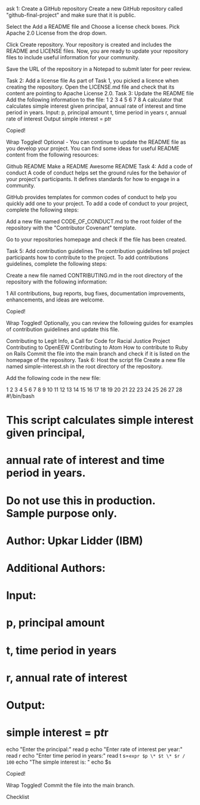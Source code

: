 ask 1: Create a GitHub repository
Create a new GitHub repository called "github-final-project" and make sure that it is public.

Select the Add a README file and Choose a license check boxes. Pick Apache 2.0 License from the drop down.

Click Create repository. Your repository is created and includes the README and LICENSE files. Now, you are ready to update your repository files to include useful information for your community.

Save the URL of the repository in a Notepad to submit later for peer review.

Task 2: Add a license file
As part of Task 1, you picked a licence when creating the repository.
Open the LICENSE.md file and check that its content are pointing to Apache License 2.0.
Task 3: Update the README file
Add the following information to the file:
1
2
3
4
5
6
7
8
A calculator that calculates simple interest given principal, annual rate of interest and time period in years.
Input:
   p, principal amount
   t, time period in years
   r, annual rate of interest
Output
   simple interest = p*t*r

Copied!

Wrap Toggled!
Optional - You can continue to update the README file as you develop your project. You can find some ideas for useful README content from the following resources:

Github README
Make a README
Awesome README
Task 4: Add a code of conduct
A code of conduct helps set the ground rules for the behavior of your project's participants. It defines standards for how to engage in a community.

GitHub provides templates for common codes of conduct to help you quickly add one to your project. To add a code of conduct to your project, complete the following steps:

Add a new file named CODE_OF_CONDUCT.md to the root folder of the repository with the "Contributor Covenant" template.

Go to your repositories homepage and check if the file has been created.

Task 5: Add contribution guidelines
The contribution guidelines tell project participants how to contribute to the project. To add contributions guidelines, complete the following steps:

Create a new file named CONTRIBUTING.md in the root directory of the repository with the following information:

1
All contributions, bug reports, bug fixes, documentation improvements, enhancements, and ideas are welcome.

Copied!

Wrap Toggled!
Optionally, you can review the following guides for examples of contribution guidelines and update this file.

Contributing to Legit Info, a Call for Code for Racial Justice Project
Contributing to OpenEEW
Contributing to Atom
How to contribute to Ruby on Rails
Commit the file into the main branch and check if it is listed on the homepage of the repository.
Task 6: Host the script file
Create a new file named simple-interest.sh in the root directory of the repository.

Add the following code in the new file:

1
2
3
4
5
6
7
8
9
10
11
12
13
14
15
16
17
18
19
20
21
22
23
24
25
26
27
28
   #!/bin/bash
   # This script calculates simple interest given principal,
   # annual rate of interest and time period in years.
   # Do not use this in production. Sample purpose only.
   # Author: Upkar Lidder (IBM)
   # Additional Authors:
   # <your GitHub username>
   # Input:
   # p, principal amount
   # t, time period in years
   # r, annual rate of interest
   # Output:
   # simple interest = p*t*r
   echo "Enter the principal:"
   read p
   echo "Enter rate of interest per year:"
   read r
   echo "Enter time period in years:"
   read t
   s=`expr $p \* $t \* $r / 100`
   echo "The simple interest is: "
   echo $s

Copied!

Wrap Toggled!
Commit the file into the main branch.

Checklist
